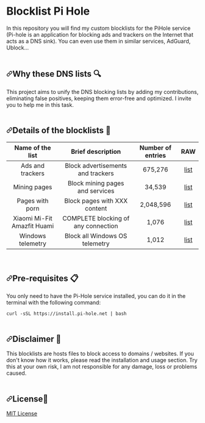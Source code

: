 # Blocklist Pi Hole


<p dir="auto">In this repository you will find my custom blocklists for the PiHole service (Pi-hole is an application for blocking ads and trackers on the Internet that acts as a DNS sink). You can even use them in similar services, AdGuard, Ublock...
<br><br></p>
<h2 dir="auto"><a id="user-content-porque-estas-listas-dns-" class="anchor" aria-hidden="true" href="#porque-estas-listas-dns-"><svg class="octicon octicon-link" viewbox="0 0 16 16" version="1.1" width="16" height="16" aria-hidden="true"><path fill-rule="evenodd" d="M7.775 3.275a.75.75 0 001.06 1.06l1.25-1.25a2 2 0 112.83 2.83l-2.5 2.5a2 2 0 01-2.83 0 .75.75 0 00-1.06 1.06 3.5 3.5 0 004.95 0l2.5-2.5a3.5 3.5 0 00-4.95-4.95l-1.25 1.25zm-4.69 9.64a2 2 0 010-2.83l2.5-2.5a2 2 0 012.83 0 .75.75 0 001.06-1.06 3.5 3.5 0 00-4.95 0l-2.5 2.5a3.5 3.5 0 004.95 4.95l1.25-1.25a.75.75 0 00-1.06-1.06l-1.25 1.25a2 2 0 01-2.83 0z"></path></svg></a>Why these DNS lists <g-emoji class="g-emoji" alias="mag" fallback-src="https://github.githubassets.com/images/icons/emoji/unicode/1f50d.png">🔍</g-emoji></h2>
<p dir="auto">This project aims to unify the DNS blocking lists by adding my contributions, eliminating false positives, keeping them error-free and optimized. I invite you to help me in this task.
<br><br></p>
<h2 dir="auto"><a id="user-content-detalles-de-las-listas-de-bloqueo-" class="anchor" aria-hidden="true" href="#detalles-de-las-listas-de-bloqueo-"><svg class="octicon octicon-link" viewbox="0 0 16 16" version="1.1" width="16" height="16" aria-hidden="true"><path fill-rule="evenodd" d="M7.775 3.275a.75.75 0 001.06 1.06l1.25-1.25a2 2 0 112.83 2.83l-2.5 2.5a2 2 0 01-2.83 0 .75.75 0 00-1.06 1.06 3.5 3.5 0 004.95 0l2.5-2.5a3.5 3.5 0 00-4.95-4.95l-1.25 1.25zm-4.69 9.64a2 2 0 010-2.83l2.5-2.5a2 2 0 012.83 0 .75.75 0 001.06-1.06 3.5 3.5 0 00-4.95 0l-2.5 2.5a3.5 3.5 0 004.95 4.95l1.25-1.25a.75.75 0 00-1.06-1.06l-1.25 1.25a2 2 0 01-2.83 0z"></path></svg></a>Details of the blocklists <g-emoji class="g-emoji" alias="book" fallback-src="https://github.githubassets.com/images/icons/emoji/unicode/1f4d6.png">📖</g-emoji></h2>
<table>
<thead>
<tr>
<th align="center">Name of the list</th>
<th align="center">Brief description</th>
<th align="center">Number of entries</th>
<th align="center">RAW</th>
</tr>
</thead>
<tbody>
<tr>
<td align="center">Ads and trackers</td>
<td align="center">Block advertisements and trackers</td>
<td align="center">675,276</td>
<td align="center"><a href="https://raw.githubusercontent.com/AuthorShin/Blocklist_Pi_Hole/master/Ads%20and%20trackers.txt" rel="nofollow">list</a></td>
</tr>
<tr>
<td align="center">Mining pages</td>
<td align="center">Block mining pages and services</td>
<td align="center">34,539</td>
<td align="center"><a href="https://raw.githubusercontent.com/AuthorShin/Blocklist_Pi_Hole/master/Mining%20pages.txt" rel="nofollow">list</a></td>
</tr>
<tr>
<td align="center">Pages with porn</td>
<td align="center">Block pages with XXX content</td>
<td align="center">2,048,596</td>
<td align="center"><a href="https://raw.githubusercontent.com/AuthorShin/Blocklist_Pi_Hole/master/Porn%20pages.txt" rel="nofollow">list</a></td>
</tr>
<tr>
<td align="center">Xiaomi  Mi-Fit  Amazfit  Huami</td>
<td align="center">COMPLETE blocking of any connection</td>
<td align="center">1,076</td>
<td align="center"><a href="https://raw.githubusercontent.com/AuthorShin/Blocklist_Pi_Hole/master/Xiaomi%20Mi-Fit%20Amazfit%20Huami.txt" rel="nofollow">list</a></td>
</tr>
<tr>
<td align="center">Windows telemetry</td>
<td align="center">Block all Windows OS telemetry</td>
<td align="center">1,012</td>
<td align="center"><a href="https://raw.githubusercontent.com/AuthorShin/Blocklist_Pi_Hole/master/Windows%20telemetry.txt" rel="nofollow">list</a></td>
</tr>
</tbody>
</table>
<br>
<h2 dir="auto"><a id="user-content-pre-requisitos-" class="anchor" aria-hidden="true" href="#pre-requisitos-"><svg class="octicon octicon-link" viewbox="0 0 16 16" version="1.1" width="16" height="16" aria-hidden="true"><path fill-rule="evenodd" d="M7.775 3.275a.75.75 0 001.06 1.06l1.25-1.25a2 2 0 112.83 2.83l-2.5 2.5a2 2 0 01-2.83 0 .75.75 0 00-1.06 1.06 3.5 3.5 0 004.95 0l2.5-2.5a3.5 3.5 0 00-4.95-4.95l-1.25 1.25zm-4.69 9.64a2 2 0 010-2.83l2.5-2.5a2 2 0 012.83 0 .75.75 0 001.06-1.06 3.5 3.5 0 00-4.95 0l-2.5 2.5a3.5 3.5 0 004.95 4.95l1.25-1.25a.75.75 0 00-1.06-1.06l-1.25 1.25a2 2 0 01-2.83 0z"></path></svg></a>Pre-requisites <g-emoji class="g-emoji" alias="clipboard" fallback-src="https://github.githubassets.com/images/icons/emoji/unicode/1f4cb.png">📋</g-emoji></h2>
<p dir="auto">You only need to have the Pi-Hole service installed, you can do it in the terminal with the following command:</p>
<p dir="auto"><code>curl -sSL https://install.pi-hole.net | bash</code>
<br><br></p>
<h2 dir="auto"><a id="user-content-descargo-de-responsabilidad-" class="anchor" aria-hidden="true" href="#descargo-de-responsabilidad-"><svg class="octicon octicon-link" viewbox="0 0 16 16" version="1.1" width="16" height="16" aria-hidden="true"><path fill-rule="evenodd" d="M7.775 3.275a.75.75 0 001.06 1.06l1.25-1.25a2 2 0 112.83 2.83l-2.5 2.5a2 2 0 01-2.83 0 .75.75 0 00-1.06 1.06 3.5 3.5 0 004.95 0l2.5-2.5a3.5 3.5 0 00-4.95-4.95l-1.25 1.25zm-4.69 9.64a2 2 0 010-2.83l2.5-2.5a2 2 0 012.83 0 .75.75 0 001.06-1.06 3.5 3.5 0 00-4.95 0l-2.5 2.5a3.5 3.5 0 004.95 4.95l1.25-1.25a.75.75 0 00-1.06-1.06l-1.25 1.25a2 2 0 01-2.83 0z"></path></svg></a>Disclaimer <g-emoji class="g-emoji" alias="rotating_light" fallback-src="https://github.githubassets.com/images/icons/emoji/unicode/1f6a8.png">🚨</g-emoji></h2>
<p dir="auto">This blocklists are hosts files to block access to domains / websites. If you don't know how it works, please read the installation and usage section. Try this at your own risk, I am not responsible for any damage, loss or problems caused.
<br><br></p>
<h2 dir="auto"><a id="user-content-licencia-" class="anchor" aria-hidden="true" href="#licencia-"><svg class="octicon octicon-link" viewbox="0 0 16 16" version="1.1" width="16" height="16" aria-hidden="true"><path fill-rule="evenodd" d="M7.775 3.275a.75.75 0 001.06 1.06l1.25-1.25a2 2 0 112.83 2.83l-2.5 2.5a2 2 0 01-2.83 0 .75.75 0 00-1.06 1.06 3.5 3.5 0 004.95 0l2.5-2.5a3.5 3.5 0 00-4.95-4.95l-1.25 1.25zm-4.69 9.64a2 2 0 010-2.83l2.5-2.5a2 2 0 012.83 0 .75.75 0 001.06-1.06 3.5 3.5 0 00-4.95 0l-2.5 2.5a3.5 3.5 0 004.95 4.95l1.25-1.25a.75.75 0 00-1.06-1.06l-1.25 1.25a2 2 0 01-2.83 0z"></path></svg></a>License<g-emoji class="g-emoji" alias="page_facing_up" fallback-src="https://github.githubassets.com/images/icons/emoji/unicode/1f4c4.png">📄</g-emoji></h2>
  <div class="mt-2">
    <a href="https://github.com/AuthorShin/Blocklist_Pi_Hole/blob/master/LICENSE" class="Link--muted">
     MIT License
    </a>
  </div>
</article>
